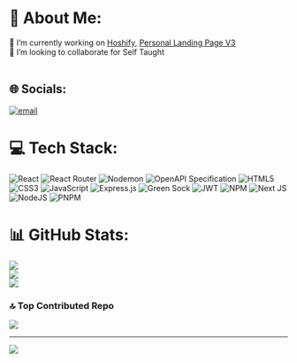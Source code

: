 # 💫 About Me:
🔭 I’m currently working on [Hoshify](https://github.com/chesta132/hoshify-client), [Personal Landing Page V3](https://github.com/chesta132/landing-v3)<br>👯 I’m looking to collaborate for Self Taught<br><br>


## 🌐 Socials:
[![email](https://img.shields.io/badge/Email-D14836?logo=gmail&logoColor=white)](mailto:chestaardi4@gmail.com) 

# 💻 Tech Stack:
![React](https://img.shields.io/badge/react-%2320232a.svg?style=flat&logo=react&logoColor=%2361DAFB) ![React Router](https://img.shields.io/badge/React_Router-CA4245?style=flat&logo=react-router&logoColor=white) ![Nodemon](https://img.shields.io/badge/NODEMON-%23323330.svg?style=flat&logo=nodemon&logoColor=%BBDEAD) ![OpenAPI Specification](https://img.shields.io/badge/openapiinitiative-%23000000.svg?style=flat&logo=openapiinitiative&logoColor=white) ![HTML5](https://img.shields.io/badge/html5-%23E34F26.svg?style=flat&logo=html5&logoColor=white) ![CSS3](https://img.shields.io/badge/css3-%231572B6.svg?style=flat&logo=css3&logoColor=white) ![JavaScript](https://img.shields.io/badge/javascript-%23323330.svg?style=flat&logo=javascript&logoColor=%23F7DF1E) ![Express.js](https://img.shields.io/badge/express.js-%23404d59.svg?style=flat&logo=express&logoColor=%2361DAFB) ![Green Sock](https://img.shields.io/badge/green%20sock-88CE02?style=flat&logo=greensock&logoColor=white) ![JWT](https://img.shields.io/badge/JWT-black?style=flat&logo=JSON%20web%20tokens) ![NPM](https://img.shields.io/badge/NPM-%23CB3837.svg?style=flat&logo=npm&logoColor=white) ![Next JS](https://img.shields.io/badge/Next-black?style=flat&logo=next.js&logoColor=white) ![NodeJS](https://img.shields.io/badge/node.js-6DA55F?style=flat&logo=node.js&logoColor=white) ![PNPM](https://img.shields.io/badge/pnpm-%234a4a4a.svg?style=flat&logo=pnpm&logoColor=f69220)
# 📊 GitHub Stats:
![](https://github-readme-stats.vercel.app/api?username=chesta132&theme=dark&hide_border=false&include_all_commits=true&count_private=true)<br/>
![](https://nirzak-streak-stats.vercel.app/?user=chesta132&theme=dark&hide_border=false)<br/>
![](https://github-readme-stats.vercel.app/api/top-langs/?username=chesta132&theme=dark&hide_border=false&include_all_commits=true&count_private=true&layout=compact)

### 🔝 Top Contributed Repo
![](https://github-contributor-stats.vercel.app/api?username=chesta132&limit=5&theme=dark&combine_all_yearly_contributions=true)

---
[![](https://visitcount.itsvg.in/api?id=chesta132&icon=5&color=12)](https://visitcount.itsvg.in)

<!-- Proudly created with GPRM ( https://gprm.itsvg.in ) -->
